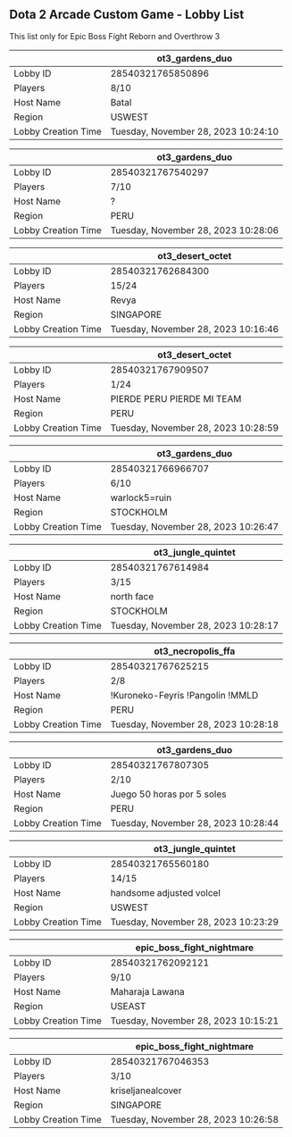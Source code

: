 ## Dota 2 Arcade Custom Game - Lobby List

This list only for Epic Boss Fight Reborn and Overthrow 3

|  | ot3_gardens_duo |
| ------ | ------ |
| Lobby ID | 28540321765850896 |
| Players | 8/10 |
| Host Name | Batal |
| Region | USWEST |
| Lobby Creation Time | Tuesday, November 28, 2023 10:24:10 |


|  | ot3_gardens_duo |
| ------ | ------ |
| Lobby ID | 28540321767540297 |
| Players | 7/10 |
| Host Name | ? |
| Region | PERU |
| Lobby Creation Time | Tuesday, November 28, 2023 10:28:06 |


|  | ot3_desert_octet |
| ------ | ------ |
| Lobby ID | 28540321762684300 |
| Players | 15/24 |
| Host Name | Revya |
| Region | SINGAPORE |
| Lobby Creation Time | Tuesday, November 28, 2023 10:16:46 |


|  | ot3_desert_octet |
| ------ | ------ |
| Lobby ID | 28540321767909507 |
| Players | 1/24 |
| Host Name | PIERDE PERU PIERDE MI TEAM |
| Region | PERU |
| Lobby Creation Time | Tuesday, November 28, 2023 10:28:59 |


|  | ot3_gardens_duo |
| ------ | ------ |
| Lobby ID | 28540321766966707 |
| Players | 6/10 |
| Host Name | warlock5=ruin |
| Region | STOCKHOLM |
| Lobby Creation Time | Tuesday, November 28, 2023 10:26:47 |


|  | ot3_jungle_quintet |
| ------ | ------ |
| Lobby ID | 28540321767614984 |
| Players | 3/15 |
| Host Name | north face |
| Region | STOCKHOLM |
| Lobby Creation Time | Tuesday, November 28, 2023 10:28:17 |


|  | ot3_necropolis_ffa |
| ------ | ------ |
| Lobby ID | 28540321767625215 |
| Players | 2/8 |
| Host Name | !Kuroneko-Feyris !Pangolin !MMLD |
| Region | PERU |
| Lobby Creation Time | Tuesday, November 28, 2023 10:28:18 |


|  | ot3_gardens_duo |
| ------ | ------ |
| Lobby ID | 28540321767807305 |
| Players | 2/10 |
| Host Name | Juego 50 horas por 5 soles |
| Region | PERU |
| Lobby Creation Time | Tuesday, November 28, 2023 10:28:44 |


|  | ot3_jungle_quintet |
| ------ | ------ |
| Lobby ID | 28540321765560180 |
| Players | 14/15 |
| Host Name | handsome adjusted volcel |
| Region | USWEST |
| Lobby Creation Time | Tuesday, November 28, 2023 10:23:29 |


|  | epic_boss_fight_nightmare |
| ------ | ------ |
| Lobby ID | 28540321762092121 |
| Players | 9/10 |
| Host Name | Maharaja Lawana |
| Region | USEAST |
| Lobby Creation Time | Tuesday, November 28, 2023 10:15:21 |


|  | epic_boss_fight_nightmare |
| ------ | ------ |
| Lobby ID | 28540321767046353 |
| Players | 3/10 |
| Host Name | kriseljanealcover |
| Region | SINGAPORE |
| Lobby Creation Time | Tuesday, November 28, 2023 10:26:58 |


